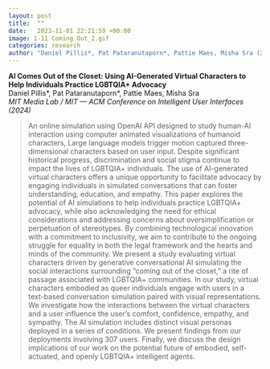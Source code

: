 ```yaml
---
layout: post
title:  ""
date:   2023-11-01 22:21:59 +00:00
image: 1-11 Coming Out_2.gif
categories: research
author: "Daniel Pillis*, Pat Pataranutaporn*, Pattie Maes, Misha Sra (2024)"
---
```

**AI Comes Out of the Closet: Using AI-Generated Virtual Characters to Help Individuals Practice LGBTQIA+ Advocacy**  
Daniel Pillis*, Pat Pataranutaporn*, Pattie Maes, Misha Sra  
*MIT Media Lab / MIT — ACM Conference on Intelligent User Interfaces (2024)*
<blockquote>
  <p>
An online simulation using OpenAI API designed to study human-AI interaction using computer animated visualizations of humanoid characters, Large language models trigger motion captured three-dimensional characters based on user input. Despite significant historical progress, discrimination and social stigma continue to impact the lives of LGBTQIA+ individuals. The use of AI-generated virtual characters offers a unique opportunity to facilitate advocacy by engaging individuals in simulated conversations that can foster understanding, education, and empathy. This paper explores the potential of AI simulations to help individuals practice LGBTQIA+ advocacy, while also acknowledging the need for ethical considerations and addressing concerns about oversimplification or perpetuation of stereotypes. By combining technological innovation with a commitment to inclusivity, we aim to contribute to the ongoing struggle for equality in both the legal framework and the hearts and minds of the community. We present a study evaluating virtual characters driven by generative conversational AI simulating the social interactions surrounding “coming out of the closet,” a rite of passage associated with LGBTQIA+ communities. In our study, virtual characters embodied as queer individuals engage with users in a text-based conversation simulation paired with visual representations. We investigate how the interactions between the virtual characters and a user influence the user’s comfort, confidence, empathy, and sympathy. The AI simulation includes distinct visual personas deployed in a series of conditions. We present findings from our deployments involving 307 users. Finally, we discuss the design implications of our work on the potential future of embodied, self-actuated, and openly LGBTQIA+ intelligent agents.
  </p>
</blockquote>
